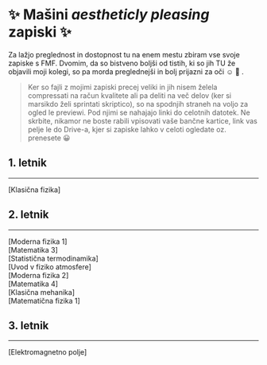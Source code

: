 # :sparkles: Mašini *aestheticly pleasing* zapiski :sparkles:
Za lažjo preglednost in dostopnost tu na enem mestu zbiram vse svoje zapiske s FMF. Dvomim, da so bistveno boljši od tistih, ki so jih TU že objavili moji kolegi, so pa morda preglednejši in bolj prijazni za oči :relaxed: :hibiscus: .

> Ker so fajli z mojimi zapiski precej veliki in jih nisem želela compressati na račun kvalitete ali pa deliti na več delov (ker si marsikdo želi sprintati skriptico), so na spodnjih straneh na voljo za ogled le previewi. Pod njimi se nahajajo linki do celotnih datotek. Ne skrbite, nikamor ne boste rabili vpisovati vaše bančne kartice, link vas pelje le do Drive-a, kjer si zapiske lahko v celoti ogledate oz. prenesete :grinning:

## 1. letnik
---
[Klasična fizika]

## 2. letnik
---
[Moderna fizika 1] \
[Matematika 3] \
[Statistična termodinamika] \
[Uvod v fiziko atmosfere] \
[Moderna fizika 2] \
[Matematika 4] \
[Klasična mehanika] \
[Matematična fizika 1] 

## 3. letnik
---
[Elektromagnetno polje]
